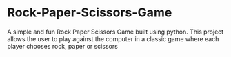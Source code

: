 # Rock-Paper-Scissors-Game
A simple and fun Rock Paper Scissors Game built using python. This project allows the user to play against the computer in a classic game where each player chooses rock, paper or scissors 
